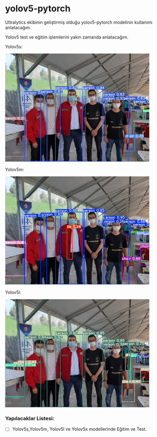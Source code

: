 # yolov5-pytorch
Ultralytics ekibinin geliştirmiş olduğu yolov5-pytorch modelinin kullanımı anlatacağım.

Yolov5 test ve eğitim işlemlerini yakın zamanda anlatacağım.

Yolov5s:

<img height="350" src="yolov5s.jpg"/>

Yolov5m:

<img height="350" src="yolov5m.jpg"/>

Yolov5l:

<img height="350" src="yolov5l.jpg"/>

### Yapılacaklar Listesi:
* [ ] Yolov5s,Yolov5m, Yolov5l ve Yolov5x modellerinde Eğitim ve Test.
